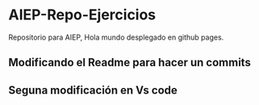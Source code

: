 # AIEP-Repo-Ejercicios
Repositorio para AIEP, Hola mundo desplegado en github pages.

## Modificando el Readme para hacer un commits

## Seguna modificación en Vs code
